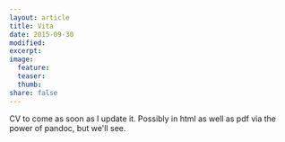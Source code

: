 ```yaml
---
layout: article
title: Vita
date: 2015-09-30
modified:
excerpt: 
image:
  feature:
  teaser: 
  thumb:
share: false
---
```


CV to come as soon as I update it. Possibly in html as well as pdf via the power of pandoc, but we'll see.